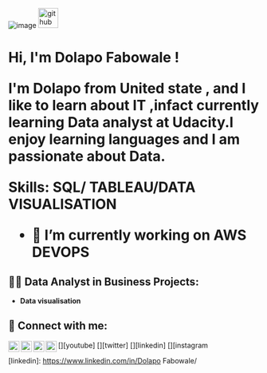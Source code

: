 ![image](https://github.com/Precious2003/Precious/assets/113320384/42d8f842-2b0b-45cd-90b4-6c9d108542bc)
[<img src='https://cdn.jsdelivr.net/npm/simple-icons@3.0.1/icons/github.svg' alt='github' height='40'>](https://github.com/Precious2003) 
 
<h1>Hi, I'm Dolapo Fabowale ! <br/><a href="https://github.com/Precious2003"></a>

I'm Dolapo from United state , and I like to learn about IT ,infact currently learning Data analyst at Udacity.I enjoy learning languages and I am passionate about Data.

Skills: SQL/ TABLEAU/DATA VISUALISATION


- 🔭 I’m currently working on AWS DEVOPS 



<h2>👨‍💻 Data Analyst in Business Projects:</h2>

- <b>Data visualisation</b>


<h2> 🤳 Connect with me:</h2>

[<img align="left" alt="JoshMadakor | YouTube" width="22px" src="https://cdn.jsdelivr.net/npm/simple-icons@v3/icons/youtube.svg" />][youtube]
[<img align="left" alt="JoshMadakor | Twitter" width="22px" src="https://cdn.jsdelivr.net/npm/simple-icons@v3/icons/twitter.svg" />][twitter]
[<img align="left" alt="JoshMadakor | LinkedIn" width="22px" src="https://cdn.jsdelivr.net/npm/simple-icons@v3/icons/linkedin.svg" />][linkedin]
[<img align="left" alt="JoshMadakor | Instagram" width="22px" src="https://cdn.jsdelivr.net/npm/simple-icons@v3/icons/instagram.svg" />][instagram


[instagram]: https://www.instagram.com/cozy.preshy
[linkedin]: https://www.linkedin.com/in/Dolapo Fabowale/

<!--
**joshmadakor1/joshmadakor1** is a ✨ _special_ ✨ repository because its `README.md` (this file) appears on your GitHub profile.

Here are some ideas to get you started:

- 🔭 I’m currently working on ...
- 🌱 I’m currently learning ...
- 👯 I’m looking to collaborate on ...
- 🤔 I’m looking for help with ...
- 💬 Ask me about ...
- 📫 How to reach me: ...
- 😄 Pronouns: ...
- ⚡ Fun fact: ...
-->

